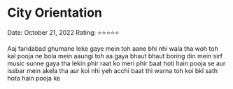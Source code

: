 # City Orientation

Date: October 21, 2022
Rating: ⭐⭐⭐⭐⭐

Aaj faridabad ghumane leke gaye mein toh aane bhi nhi wala tha woh toh kal pooja ne bola mein aaungi toh aa gaya bhaut bhaut boring din mein sirf music sunne gaya tha lekin phir raat ko meri phir baat hoti hain pooja se aur issbar mein akela tha aur koi nhi yeh acchi baat thi warna toh koi bkl sath hota hain pooja ke